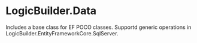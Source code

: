 ﻿# LogicBuilder.Data
Includes a base class for EF POCO classes.  Supportd generic operations in LogicBuilder.EntityFrameworkCore.SqlServer.